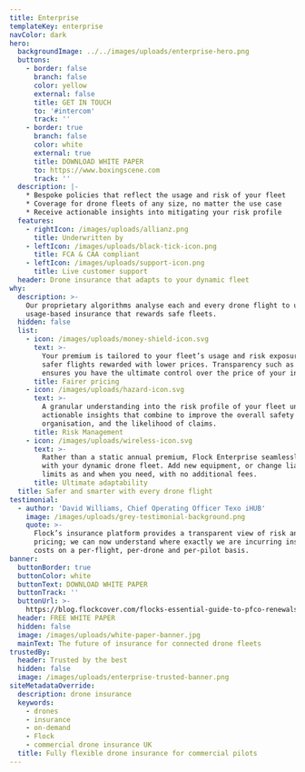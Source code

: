 ```yaml
---
title: Enterprise
templateKey: enterprise
navColor: dark
hero:
  backgroundImage: ../../images/uploads/enterprise-hero.png
  buttons:
    - border: false
      branch: false
      color: yellow
      external: false
      title: GET IN TOUCH
      to: '#intercom'
      track: ''
    - border: true
      branch: false
      color: white
      external: true
      title: DOWNLOAD WHITE PAPER
      to: https://www.boxingscene.com
      track: ''
  description: |-
    * Bespoke policies that reflect the usage and risk of your fleet
    * Coverage for drone fleets of any size, no matter the use case
    * Receive actionable insights into mitigating your risk profile
  features:
    - rightIcon: /images/uploads/allianz.png
      title: Underwritten by
    - leftIcon: /images/uploads/black-tick-icon.png
      title: FCA & CAA compliant
    - leftIcon: /images/uploads/support-icon.png
      title: Live customer support
  header: Drone insurance that adapts to your dynamic fleet
why:
  description: >-
    Our proprietary algorithms analyse each and every drone flight to unlock
    usage-based insurance that rewards safe fleets.
  hidden: false
  list:
    - icon: /images/uploads/money-shield-icon.svg
      text: >-
        Your premium is tailored to your fleet’s usage and risk exposure, with
        safer flights rewarded with lower prices. Transparency such as this
        ensures you have the ultimate control over the price of your insurance.
      title: Fairer pricing
    - icon: /images/uploads/hazard-icon.svg
      text: >-
        A granular understanding into the risk profile of your fleet unlocks
        actionable insights that combine to improve the overall safety of your
        organisation, and the likelihood of claims.
      title: Risk Management
    - icon: /images/uploads/wireless-icon.svg
      text: >-
        Rather than a static annual premium, Flock Enterprise seamlessly evolves
        with your dynamic drone fleet. Add new equipment, or change liability
        limits as and when you need, with no additional fees.
      title: Ultimate adaptability
  title: Safer and smarter with every drone flight
testimonial:
  - author: 'David Williams, Chief Operating Officer Texo iHUB'
    image: /images/uploads/grey-testimonial-background.png
    quote: >-
      Flock’s insurance platform provides a transparent view of risk and
      pricing; we can now understand where exactly we are incurring insurance
      costs on a per-flight, per-drone and per-pilot basis.
banner:
  buttonBorder: true
  buttonColor: white
  buttonText: DOWNLOAD WHITE PAPER
  buttonTrack: ''
  buttonUrl: >-
    https://blog.flockcover.com/flocks-essential-guide-to-pfco-renewals-dac39542e16a
  header: FREE WHITE PAPER
  hidden: false
  image: /images/uploads/white-paper-banner.jpg
  mainText: The future of insurance for connected drone fleets
trustedBy:
  header: Trusted by the best
  hidden: false
  image: /images/uploads/enterprise-trusted-banner.png
siteMetadataOverride:
  description: drone insurance
  keywords:
    - drones
    - insurance
    - on-demand
    - Flock
    - commercial drone insurance UK
  title: Fully flexible drone insurance for commercial pilots
---
```

